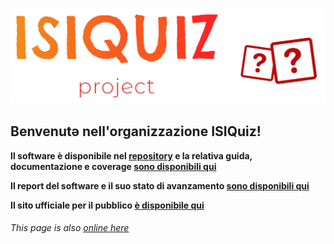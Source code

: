 ![ISIQuiz Logo](https://github.com/ISIQuiz/ISIQuiz-Report/raw/gh-pages/Extra/ISIQuizLogoLineTransparent.png "ISIQuiz Logo")

## Benvenutə nell'organizzazione ISIQuiz!

**Il software è disponibile nel [repository](https://github.com/ISIQuiz/PPS-22-isiquiz) e la relativa guida, documentazione e coverage [sono disponibili qui](https://isiquiz.github.io/PPS-22-isiquiz/)**

**Il report del software e il suo stato di avanzamento [sono disponibili qui](https://isiquiz.github.io/ISIQuiz-Report/readme/)**

**Il sito ufficiale per il pubblico [è disponibile qui](https://isiquiz.github.io/)**


###### *This page is also [online here](https://isiquiz.github.io/.github/profile/)*
